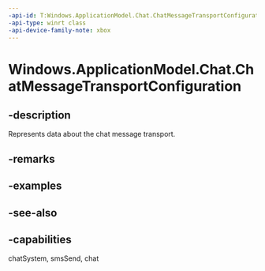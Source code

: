 ```yaml
---
-api-id: T:Windows.ApplicationModel.Chat.ChatMessageTransportConfiguration
-api-type: winrt class
-api-device-family-note: xbox
---
```


<!-- Class syntax.
public class ChatMessageTransportConfiguration : Windows.ApplicationModel.Chat.IChatMessageTransportConfiguration
-->

# Windows.ApplicationModel.Chat.ChatMessageTransportConfiguration

## -description
Represents data about the chat message transport.

## -remarks

## -examples

## -see-also

## -capabilities
chatSystem, smsSend, chat
